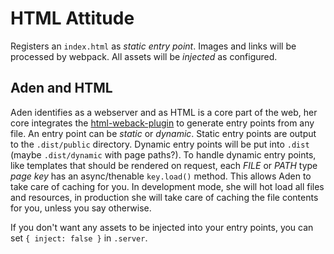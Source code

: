 # HTML Attitude
Registers an `index.html` as _static entry point_. Images and links will be processed by webpack.
All assets will be _injected_ as configured.

## Aden and HTML
Aden identifies as a webserver and as HTML is a core part of the web, her core integrates the [html-weback-plugin](https://github.com/jantimon/html-webpack-plugin) to generate entry points from any file. An entry point can be _static_ or _dynamic_. Static entry points are output to the `.dist/public` directory. Dynamic entry points will be put into `.dist` (maybe `.dist/dynamic` with page paths?).
To handle dynamic entry points, like templates that should be rendered on request,
each _FILE_ or _PATH_ type _page key_ has an async/thenable `key.load()` method. This allows Aden to take care of caching for you. In development mode, she will hot load all files and resources, in production she will take care of caching the file contents for you, unless you say otherwise.

If you don't want any assets to be injected into your entry points, you can set `{ inject: false }` in `.server`.
